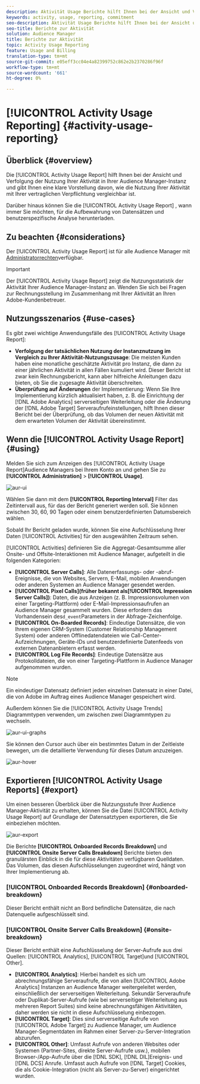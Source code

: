 ```yaml
---
description: Aktivität Usage Berichte hilft Ihnen bei der Ansicht und Verfolgung der Nutzung der Aktivität für Ihre Audience Manager-Instanz, sodass Sie Ihre tatsächliche Nutzung mit Ihrer vertraglichen Verpflichtung vergleichen können.
keywords: activity, usage, reporting, commitment
seo-description: Aktivität Usage Berichte hilft Ihnen bei der Ansicht und Verfolgung der Nutzung der Aktivität für Ihre Audience Manager-Instanz, sodass Sie Ihre tatsächliche Nutzung mit Ihrer vertraglichen Verpflichtung vergleichen können.
seo-title: Berichte zur Aktivität
solution: Audience Manager
title: Berichte zur Aktivität
topic: Activity Usage Reporting
feature: Usage and Billing
translation-type: tm+mt
source-git-commit: e05eff3cc04e4a82399752c862e2b2370286f96f
workflow-type: tm+mt
source-wordcount: '661'
ht-degree: 0%

---
```



# [!UICONTROL Activity Usage Reporting] {#activity-usage-reporting}

## Überblick {#overview}

Die [!UICONTROL Activity Usage Report] hilft Ihnen bei der Ansicht und Verfolgung der Nutzung Ihrer Aktivität in Ihrer Audience Manager-Instanz und gibt Ihnen eine klare Vorstellung davon, wie die Nutzung Ihrer Aktivität mit Ihrer vertraglichen Verpflichtung vergleichbar ist.

Darüber hinaus können Sie die [!UICONTROL Activity Usage Report] , wann immer Sie möchten, für die Aufbewahrung von Datensätzen und benutzerspezifische Analyse herunterladen.

## Zu beachten {#considerations}

Der [!UICONTROL Activity Usage Report] ist für alle Audience Manager mit [Administratorrechten](edit-account-settings.md)verfügbar.

>[!IMPORTANT]
>
>Der [!UICONTROL Activity Usage Report] zeigt die Nutzungsstatistik der Aktivität Ihrer Audience Manager-Instanz an. Wenden Sie sich bei Fragen zur Rechnungsstellung im Zusammenhang mit Ihrer Aktivität an Ihren Adobe-Kundenbetreuer.

## Nutzungsszenarios {#use-cases}

Es gibt zwei wichtige Anwendungsfälle des [!UICONTROL Activity Usage Report]:

* **Verfolgung der tatsächlichen Nutzung der Instanznutzung im Vergleich zu Ihrer Aktivität-Nutzungszusage**: Die meisten Kunden haben eine monatliche geschätzte Aktivität pro Instanz, die dann zu einer jährlichen Aktivität in allen Fällen kumuliert wird. Dieser Bericht ist zwar kein Rechnungsbericht, kann aber hilfreiche Anleitungen dazu bieten, ob Sie die zugesagte Aktivität überschreiten.
* **Überprüfung auf Änderungen** der Implementierung: Wenn Sie Ihre Implementierung kürzlich aktualisiert haben, z. B. die Einrichtung der [!DNL Adobe Analytics] serverseitigen Weiterleitung oder die Änderung der [!DNL Adobe Target] Serveraufrufeinstellungen, hilft Ihnen dieser Bericht bei der Überprüfung, ob das Volumen der neuen Aktivität mit dem erwarteten Volumen der Aktivität übereinstimmt.

## Wenn die [!UICONTROL Activity Usage Report] {#using}

Melden Sie sich zum Anzeigen des [!UICONTROL Activity Usage Report]Audience Managers bei Ihrem Konto an und gehen Sie zu **[!UICONTROL Administration]** > **[!UICONTROL Usage]**.

![aur-ui](assets/aur-ui.png)

Wählen Sie dann mit dem **[!UICONTROL Reporting Interval]** Filter das Zeitintervall aus, für das der Bericht generiert werden soll. Sie können zwischen 30, 60, 90 Tagen oder einem benutzerdefinierten Datumsbereich wählen.

Sobald Ihr Bericht geladen wurde, können Sie eine Aufschlüsselung Ihrer Daten [!UICONTROL Activities] für den ausgewählten Zeitraum sehen.

[!UICONTROL Activities] definieren Sie die Aggregat-Gesamtsumme aller Onsite- und Offsite-Interaktionen mit Audience Manager, aufgeteilt in die folgenden Kategorien:

* **[!UICONTROL Server Calls]**: Alle Datenerfassungs- oder -abruf-Ereignisse, die von Websites, Servern, E-Mail, mobilen Anwendungen oder anderen Systemen an Audience Manager gesendet werden.
* **[!UICONTROL Pixel Calls](früher bekannt als[!UICONTROL Impression Server Calls])**: Daten, die aus Anzeigen (z. B. Impressionsvolumen von einer Targeting-Plattform) oder E-Mail-Impressionsaufrufen an Audience Manager gesammelt wurden. Diese erfordern das Vorhandensein des`d_event`Parameters in der Abfrage-Zeichenfolge.
* **[!UICONTROL On-Boarded Records]**: Eindeutige Datensätze, die von Ihrem eigenen CRM-System (Customer Relationship Management System) oder anderen Offlinedatendateien wie Call-Center-Aufzeichnungen, Geräte-IDs und benutzerdefinierte Datenfeeds von externen Datenanbietern erfasst werden.
* **[!UICONTROL Log File Records]**: Eindeutige Datensätze aus Protokolldateien, die von einer Targeting-Plattform in Audience Manager aufgenommen wurden.

>[!NOTE]
>
>Ein eindeutiger Datensatz definiert jeden einzelnen Datensatz in einer Datei, die von Adobe im Auftrag eines Audience Manager gespeichert wird.

Außerdem können Sie die [!UICONTROL Activity Usage Trends] Diagrammtypen verwenden, um zwischen zwei Diagrammtypen zu wechseln.

![aur-ui-graphs](assets/aur-ui-graphs.png)

Sie können den Cursor auch über ein bestimmtes Datum in der Zeitleiste bewegen, um die detaillierte Verwendung für dieses Datum anzuzeigen.

![aur-hover](assets/aur-hover.png)

## Exportieren [!UICONTROL Activity Usage Reports] {#export}

Um einen besseren Überblick über die Nutzungsstufe Ihrer Audience Manager-Aktivität zu erhalten, können Sie die Datei [!UICONTROL Activity Usage Report] auf Grundlage der Datensatztypen exportieren, die Sie einbeziehen möchten.

![aur-export](assets/aur-export.png)

Die Berichte **[!UICONTROL Onboarded Records Breakdown]** und **[!UICONTROL Onsite Server Calls Breakdown]** Berichte bieten den granulärsten Einblick in die für diese Aktivitäten verfügbaren Quelldaten. Das Volumen, das diesen Aufschlüsselungen zugeordnet wird, hängt von Ihrer Implementierung ab.

### [!UICONTROL Onboarded Records Breakdown] {#onboarded-breakdown}

Dieser Bericht enthält nicht an Bord befindliche Datensätze, die nach Datenquelle aufgeschlüsselt sind.

### [!UICONTROL Onsite Server Calls Breakdown] {#onsite-breakdown}

Dieser Bericht enthält eine Aufschlüsselung der Server-Aufrufe aus drei Quellen: [!UICONTROL Analytics], [!UICONTROL Target]und [!UICONTROL Other].

* **[!UICONTROL Analytics]**: Hierbei handelt es sich um abrechnungsfähige Serveraufrufe, die von allen [!UICONTROL Adobe Analytics] Instanzen an Audience Manager weitergeleitet werden, einschließlich der serverseitigen Weiterleitung. Sekundär Serveraufrufe oder Duplikat-Server-Aufrufe (wie bei serverseitiger Weiterleitung aus mehreren Report Suites) sind keine abrechnungsfähigen Aktivitäten, daher werden sie nicht in diese Aufschlüsselung einbezogen.
* **[!UICONTROL Target]**: Dies sind serverseitige Aufrufe von [!UICONTROL Adobe Target] zu Audience Manager, um Audience Manager-Segmentdaten im Rahmen einer Server-zu-Server-Integration abzurufen.
* **[!UICONTROL Other]**: Umfasst Aufrufe von anderen Websites oder Systemen (Partner-Sites, direkte Server-Aufrufe usw.), mobilen Browser-/App-Aufrufe über die [!DNL SDK], [!DNL DIL]Ereignis- und [!DNL DCS] Anrufe. Umfasst auch Aufrufe von [!DNL Target] Cookies, die als Cookie-Integration (nicht als Server-zu-Server) eingerichtet wurden.
